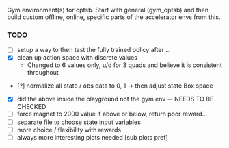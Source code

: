 Gym environment(s) for optsb. Start with general (gym_optsb) and then build custom offline, online, specific parts of the accelerator envs from this.

### TODO
 - [ ] setup a way to then test the fully trained policy after ...
 - [X] clean up action space with discrete values
    - Changed to 6 values only, u/d for 3 quads and believe it is consistent throughout
 - [?] normalize all state / obs data to 0, 1 -> then adjust state Box space
 - [X] did the above inside the playground not the gym env -- NEEDS TO BE CHECKED
 - [ ] force magnet to 2000 value if above or below, return poor reward...
 - [ ] separate file to choose state input variables
 - [ ] more choice / flexibility with rewards
 - [ ] always more interesting plots needed [sub plots pref]